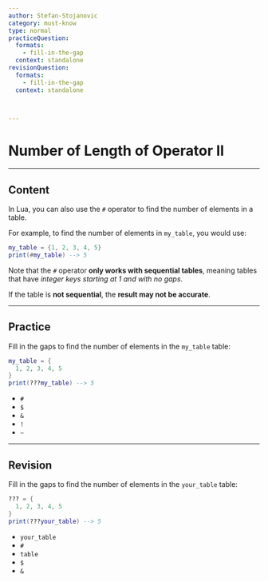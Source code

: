 ```yaml
---
author: Stefan-Stojanovic
category: must-know
type: normal
practiceQuestion:
  formats:
    - fill-in-the-gap
  context: standalone
revisionQuestion:
  formats:
    - fill-in-the-gap
  context: standalone



---
```


# Number of Length of Operator II

---

## Content

In Lua, you can also use the `#` operator to find the number of elements in a table.

For example, to find the number of elements in `my_table`, you would use:
```lua
my_table = {1, 2, 3, 4, 5}
print(#my_table) --> 5
```

Note that the `#` operator **only works with sequential tables**, meaning tables that have *integer keys starting at 1 and with no gaps*. 

If the table is **not sequential**, the **result may not be accurate**.

---

## Practice

Fill in the gaps to find the number of elements in the `my_table` table:
```lua
my_table = {
  1, 2, 3, 4, 5
}
print(???my_table) --> 5
```

- `#`
- `$`
- `&`
- `!`
- `~`


---

## Revision

Fill in the gaps to find the number of elements in the `your_table` table:
```lua
??? = {
  1, 2, 3, 4, 5
}
print(???your_table) --> 5
```

- `your_table`
- `#`
- `table`
- `$`
- `&`
